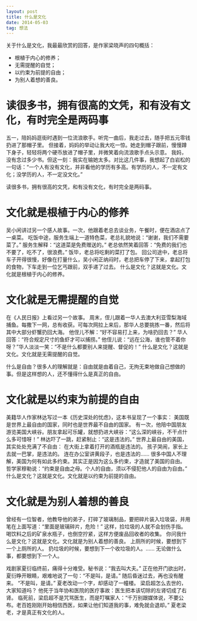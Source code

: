 ```yaml
---
layout: post
title: 什么是文化
date: 2014-05-03
tag: 想法
---
```


关于什么是文化，我最最欣赏的回答，是作家梁晓声的四句概括：
- 根植于内心的修养；
- 无需提醒的自觉；
- 以约束为前提的自由；
- 为别人着想的善良。

# 读很多书，拥有很高的文凭，和有没有文化，有时完全是两码事
五一，陪妈妈逛街时遇到一位流浪歌手。听完一曲后，我走过去，随手把五元零钱扔进了那帽子里。
但接着，妈妈的举动让我大吃一惊。她走到帽子跟前，慢慢蹲下身子，轻轻将两个硬币放进了帽子里，并微笑着向流浪歌手点头示意。
我妈，没有念过多少书。但这一刻：我实在输她太多。对比这几件事，我想起了白岩松的一句话：“一个人有没有文化，并非看他的学历有多高。有学历的人，不一定有文化；没学历的人，不一定没文化。”

读很多书，拥有很高的文凭，和有没有文化，有时完全是两码事。

# 文化就是根植于内心的修养
吴小闲讲过另一个感人故事。一次，他跟着老总去谈业务，午餐时，便在酒店点了一桌菜。
吃饭中途，服务生端上一道特色菜，老总礼貌地说：“谢谢，我们不需要菜了。”
服务生解释：“这道菜是免费赠送的。”
老总依然笑着回答：“免费的我们也不要了，吃不了，很浪费。”
饭毕，老总将吃剩的菜打了包。
回公司途中，老总将车子开得很慢，好像在打量什么，吴小闲正纳闷时，老总把车停了下来，拿起打包的食物，下车走到一位乞丐跟前，双手递了过去。
什么是文化？这就是文化。文化就是根植于内心的修养。


# 文化就是无需提醒的自觉
在《人民日报》上看过另一个故事。
周末，侄儿跟着一华人去澳大利亚雪梨海域捕鱼。每撒下一网，总有收获。可每次网拉上来后，那华人总要挑拣一番，然后将其中大部分虾蟹扔回大海。
他侄儿不解：“好不容易打上来，为啥扔回去？”
华人回答：“符合规定尺寸的鱼虾才可以捕捞。”
他侄儿说：“远在公海，谁也管不着你呀？”华人淡淡一笑：“不是什么都要别人来提醒、督促的！”
什么是文化？这就是文化。文化就是无需提醒的自觉。

什么是自由？很多人的理解就是：自由就是由着自己，无拘无束地做自己想做的事。但是这样想的人，还不懂得什么是真正的自由。


# 文化就是以约束为前提的自由
美籍华人作家林达写过一本《历史深处的忧虑》，这本书呈现了一个事实：
美国既是世界上最自由的国家，同时也是世界最不自由的国家。
有一次，他陪中国朋友游览美国大峡谷。朋友拿起可乐罐，就想扔进大峡谷：“这么深的峡谷，不干点什么多可惜呀！”
林达吓了一跳，赶紧制止：“这是违法的。”
世界上最自由的美国，其实处处充满了不自由：
在大街上拿着打开的酒瓶是违法的。
孩子哭闹，家长上去就一巴掌，是违法的。
连在办公室讲黄段子，也是违法的……
很多中国人不理解，美国为何有如此多约束。其实正是因为这么多约束，才造就了美国的自由。
哲学家穆勒说：“约束是自由之母。个人的自由，须以不侵犯他人的自由为自由。”
什么是文化？这就是文化。文化就是以约束为前提的自由。


# 文化就是为别人着想的善良
曾经有一位智者，他教导他的弟子，打碎了玻璃制品，要把碎片装入垃圾袋，并用笔在上面写道：“里面是玻璃碎片，危险！”
这样，捡垃圾的人就不会划伤手指。喝饮料之后的矿泉水瓶子，也倒空拧紧，这样方便废品回收者的收集。
你问我什么是文化？这就是文化。文化就是为别人着想的善良。
上厕所的时候，要想到下一个上厕所的人。
扔垃圾的时候，要想到下一个收垃圾的人。……
无论做什么事，都要想到下一个人。

戏剧家夏衍临终前，痛得十分难受。秘书说：“我去叫大夫。”
正在他开门欲出时，夏衍睁开眼睛，艰难地说了一句：“不是叫，是请。”
随后昏迷过去，再也没有醒来。
“不是叫，是请。” 夏老改动一个字，却感动了一幢楼。
梁启超怎么去世的，大家知道吗？
他死于当年协和医院的医疗事故：医生把本该切除的左肾切成了右肾。
临死前，梁启超不是咒骂医生，而是叮嘱家人：“千万别跟媒体说，不要公布。老百姓刚刚开始相信西医，如果让他们知道我的事，难免就会退却。”
夏老梁老，才是真正有文化的人。
